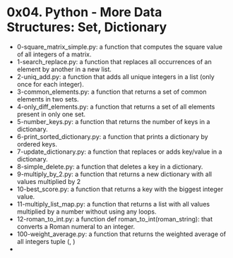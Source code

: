 # 0x04. Python - More Data Structures: Set, Dictionary

* 0-square_matrix_simple.py: a function that computes the square value of all integers of a matrix.
* 1-search_replace.py: a function that replaces all occurrences of an element by another in a new list.
*  2-uniq_add.py: a function that adds all unique integers in a list (only once for each integer).
* 3-common_elements.py: a function that returns a set of common elements in two sets.
* 4-only_diff_elements.py: a function that returns a set of all elements present in only one set.
* 5-number_keys.py: a function that returns the number of keys in a dictionary.
* 6-print_sorted_dictionary.py: a function that prints a dictionary by ordered keys.
* 7-update_dictionary.py: a function that replaces or adds key/value in a dictionary.
* 8-simple_delete.py: a function that deletes a key in a dictionary.
* 9-multiply_by_2.py: a function that returns a new dictionary with all values multiplied by 2
* 10-best_score.py: a function that returns a key with the biggest integer value.
* 11-multiply_list_map.py: a function that returns a list with all values multiplied by a number without using any loops.
* 12-roman_to_int.py: a function def roman_to_int(roman_string): that converts a Roman numeral to an integer.
* 100-weight_average.py: a function that returns the weighted average of all integers tuple (<score>, <weight>)
* 